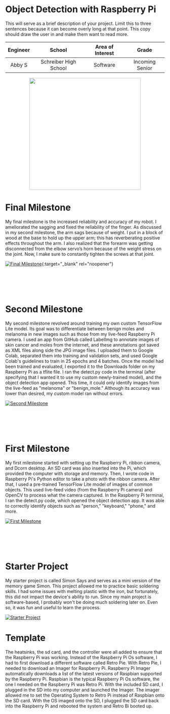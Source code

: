 # Object Detection with Raspberry Pi
This will serve as a brief description of your project. Limit this to three sentences because it can become overly long at that point. This copy should draw the user in and make them want to read more.

| **Engineer** | **School** | **Area of Interest** | **Grade** |
|:--:|:--:|:--:|:--:|
| Abby S | Schreiber High School | Software | Incoming Senior

<p align="center">
  <img width="352" height="352" src="https://www.simpleimageresizer.com/_uploads/photos/d471ffb2/abby-bluestamp_2_25.jpeg">
</p>
  
# Final Milestone
My final milestone is the increased reliability and accuracy of my robot. I ameliorated the sagging and fixed the reliability of the finger. As discussed in my second milestone, the arm sags because of weight. I put in a block of wood at the base to hold up the upper arm; this has reverberating positive effects throughout the arm. I also realized that the forearm was getting disconnected from the elbow servo’s horn because of the weight stress on the joint. Now, I make sure to constantly tighten the screws at that joint. 

[![Final Milestone](https://res.cloudinary.com/marcomontalbano/image/upload/v1612573869/video_to_markdown/images/youtube--F7M7imOVGug-c05b58ac6eb4c4700831b2b3070cd403.jpg )](https://www.youtube.com/watch?v=F7M7imOVGug&feature=emb_logo "Final Milestone"){:target="_blank" rel="noopener"}
<pre>




</pre>

# Second Milestone
My second milestone revolved around training my own custom TensorFlow Lite model. Its goal was to differentiate between benign moles and melanoma in new images such as those from my live-feed Raspberry Pi camera. I used an app from GitHub called LabelImg to annotate images of skin cancer and moles from the internet, and these annotations got saved as XML files along side the JPG image files. I uploaded them to Google Colab, separated them into training and validation sets, and used Google Colab's guidelines to train in 25 epochs and 4 batches. Once the model had been trained and evaluated, I exported it to the Downloads folder on my Raspberry Pi as a tflite file. I ran the detect.py code in the terminal (after specifying that I wanted it to use my custom newly-trained model), and the object detection app opened. This time, it could only identify images from the live-feed as "melanoma" or "benign_mole." Although its accuracy was lower than desired, my custom model ran without errors.

[![Second Milestone](https://i3.ytimg.com/vi/763d7XsoXwE/maxresdefault.jpg)](https://www.youtube.com/watch?v=763d7XsoXwE "Second Milestone")
<pre>




</pre>

# First Milestone
My first milestone started with setting up the Raspberry Pi, ribbon camera, and Dcorn desktop. An SD card was also inserted into the Pi, which provided the computer with storage and memory. Then, I wrote code in Raspberry Pi's Python editor to take a photo with the ribbon camera. After that, I used a pre-trained TensorFlow Lite model of images of common objects. This used live-feed video (from the Raspberry Pi camera) and OpenCV to process what the camera captured. In the Raspberry Pi terminal, I ran the detect.py code, which opened the object detection app. It was able to correctly identify objects such as "person," "keyboard," "phone," and more.

[![First Milestone](https://i3.ytimg.com/vi/PaVFm4ICkAI/maxresdefault.jpg)](https://www.youtube.com/watch?v=PaVFm4ICkAI "First Milestone")
<pre>




</pre>

# Starter Project
My starter project is called Simon Says and serves as a mini version of the memory game Simon. This project allowed me to practice basic soldering skills. I had some issues with melting plastic with the iron, but fortunately, this did not impact the device's ability to run. Since my main project is software-based, I probably won't be doing much soldering later on. Even so, it was fun and useful to learn the process.

[![Starter Project](https://i3.ytimg.com/vi/LiKZF35gun0/maxresdefault.jpg)](https://www.youtube.com/watch?v=LiKZF35gun0 "Starter Project")



# Template
The heatsinks, the sd card, and the controller were all added to ensure that the Raspberry Pi was working. Instead of the Raspberry Pi Os software, I had to first download a different software called Retro Pie. With Retro Pie, I needed to download an Imager for Raspberry Pi. Raspberry Pi Imager automatically downloads a list of the latest versions of Raspbian supported by the Raspberry Pi. Raspbian is the typical Raspberry Pi Os software, the one I needed on the Raspberry Pi was Retro Pi. With the included SD card, I plugged in the SD into my computer and launched the Imager. The imager allowed me to set the Operating System to Retro Pi instead of Raspbian onto the SD card. With the OS imaged onto the SD, I plugged the SD card back into the Raspberry Pi and rebooted the system and Retro Bi booted up.
